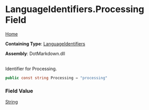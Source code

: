 # LanguageIdentifiers\.Processing Field

[Home](../../../README.md)

**Containing Type**: [LanguageIdentifiers](../README.md)

**Assembly**: DotMarkdown\.dll

\
Identifier for Processing\.

```csharp
public const string Processing = "processing"
```

### Field Value

[String](https://docs.microsoft.com/en-us/dotnet/api/system.string)

